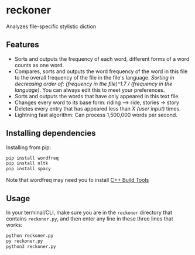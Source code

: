 # reckoner
Analyzes file-specific stylistic diction

## Features
- Sorts and outputs the frequency of each word, different forms of a word counts as one word.
- Compares, sorts and outputs the word frequency of the word in this file to the overall frequency of the file in the file's language.
*Sorting in decreasing order of: (frequency in the file)^1.7 / (frequency in the language)*. You can always edit this to meet your preferences.
- Sorts and outputs the words that have only appeared in this text file. 
- Changes every word to its base form: riding --> ride, stories -> story
- Deletes every entry that has appeared less than *X (user input)* times.
- Lightning fast algorithm: Can process 1,500,000 words per second.

## Installing dependencies
Installing from pip:
```bash
pip install wordfreq
pip install nltk
pip install spacy
```
Note that wordfreq may need you to install [C++ Build Tools](https://go.microsoft.com/fwlink/?LinkId=691126)

## Usage
In your terminal/CLI, make sure you are in the `reckoner` directory that contains `reckoner.py`, and then enter any line in these three lines that works:
```bash
python reckoner.py
py reckoner.py
python3 reckoner.py
```

